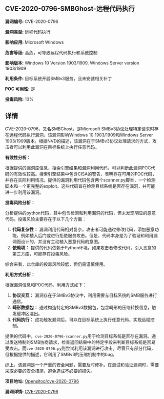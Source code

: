 ## CVE-2020-0796-SMBGhost-远程代码执行

**漏洞编号:** CVE-2020-0796

**漏洞类型:** 远程代码执行

**影响应用:** Microsoft Windows

**危害等级:** 高危，可导致远程代码执行和系统控制

**影响版本:** Windows 10 Version 1903/1909, Windows Server version 1903/1909

**利用条件:** 目标系统开启SMBv3服务，且未安装相关补丁

**POC 可用性:** 是

**投毒风险:** 10%

## 详情

CVE-2020-0796，又名SMBGhost，是Microsoft SMBv3协议处理特定请求时存在远程代码执行漏洞。该漏洞影响Windows 10 1903/1909和Windows Server 1903/1909版本。根据NVD的描述，该漏洞在于SMBv3协议处理请求的方式，攻击者可以利用此漏洞在目标系统上执行任意代码。

**有效性分析：**

根据提供的漏洞库信息、搜索引擎结果和漏洞利用代码，可以判断此漏洞POC代码的有效性较高。搜索引擎结果中包含CISA的警告，表明存在可用的POC代码，并存在实际利用情况。提供的漏洞利用代码包含两个scanner.py脚本，一个检测脚本和一个更完整的exploit。这些代码旨在检测目标系统是否存在漏洞，并可能进一步利用该漏洞。

**投毒风险分析：**

分析提供的python代码，其中包含检测和利用漏洞的代码，但未发现明显的恶意代码。投毒风险主要存在于以下几个方面：

1.  **代码复杂性：** 漏洞利用代码相对复杂，攻击者可能通过修改代码，添加恶意功能，例如植入后门或进行拒绝服务攻击。但是，代码本身是为了验证和利用漏洞而设计的，并没有主动植入恶意代码的意图。
2.  **依赖项：** 提供的代码依赖于Python环境，如果攻击者修改代码，引入恶意的第三方库，可能存在投毒风险。

综合来看，此仓库的投毒风险较低，但仍需谨慎使用。

**利用方式分析：**

根据漏洞信息和POC代码，利用方式如下：

1.  **协议交互：**  漏洞存在于SMBv3协议中，利用需要与目标系统的SMB服务进行通信。
2.  **畸形数据包：**  通过构造特定的SMBv3数据包，包含畸形的压缩转换信息，触发缓冲区溢出。
3.  **代码执行：**  成功触发漏洞后，可以在目标系统上执行任意代码，实现远程控制。

提供的代码中，`cve-2020-0796-scanner.py`用于检测目标系统是否存在漏洞。通过发送特制的SMB协商请求，检查返回结果中的特定字段来判断目标系统是否易受攻击。而`cve-2020-0796.py`则尝试利用该漏洞进行攻击。尽管只有部分代码，但根据提供的描述，它利用了SMBv3的压缩机制中的bug。

综上，该漏洞是一个严重的安全问题，需要及时修补。在测试和验证漏洞时，需要采取必要的安全措施，避免造成不必要的损失。

**项目地址:** [Opensitoo/cve-2020-0796](https://github.com/Opensitoo/cve-2020-0796)

**漏洞详情:** [CVE-2020-0796](https://nvd.nist.gov/vuln/detail/CVE-2020-0796)